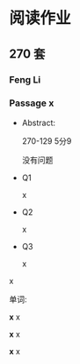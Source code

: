 # 阅读作业

## 270 套

### Feng Li

### Passage x

- Abstract:

  270-129 5分9 

  没有问题

  

- Q1

  x

- Q2

  x

- Q3

  x

x

单词:

**x** x

**x** x

**x** x